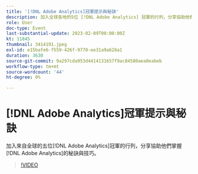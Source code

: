 ```yaml
---
title: '[!DNL Adobe Analytics]冠軍提示與秘訣'
description: 加入全球各地的5位 [!DNL Adobe Analytics] 冠軍的行列，分享協助他們掌握 [!DNL Adobe Analytics]的秘訣與技巧。
role: User
doc-type: Event
last-substantial-update: 2023-02-09T00:00:00Z
kt: 11845
thumbnail: 3414191.jpeg
exl-id: e15bafe6-f559-426f-9770-ee31a9a628a1
duration: 3630
source-git-commit: 9a297cda953d4414131657f9ac84580aea0eabeb
workflow-type: tm+mt
source-wordcount: '44'
ht-degree: 0%

---
```


# [!DNL Adobe Analytics]冠軍提示與秘訣

加入來自全球的五位[!DNL Adobe Analytics]冠軍的行列，分享協助他們掌握[!DNL Adobe Analytics]的秘訣與技巧。

>[!VIDEO](https://video.tv.adobe.com/v/3414191/?quality=12&learn=on)
